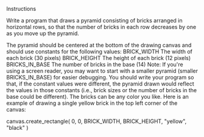 Instructions

Write a program that draws a pyramid consisting of bricks arranged in horizontal rows, so that the number of bricks in each row decreases by one as you move up the pyramid. 

The pyramid should be centered at the bottom of the drawing canvas and should use constants for the following values:
BRICK_WIDTH The width of each brick (30 pixels)
BRICK_HEIGHT The height of each brick (12 pixels)
BRICKS_IN_BASE The number of bricks in the base (14)
Note: If you're using a screen reader, you may want to start with a smaller pyramid (smaller BRICKS_IN_BASE) for easier debugging.
You should write your program so that, if the constant values were different, the pyramid drawn would reflect the values in those constants (i.e., brick sizes or the number of bricks in the base could be different).
The bricks can be any color you like. Here is an example of drawing a single yellow brick in the top left corner of the canvas:

canvas.create_rectangle(
    0, 0, 
    BRICK_WIDTH, BRICK_HEIGHT, 
    "yellow", "black"
)
